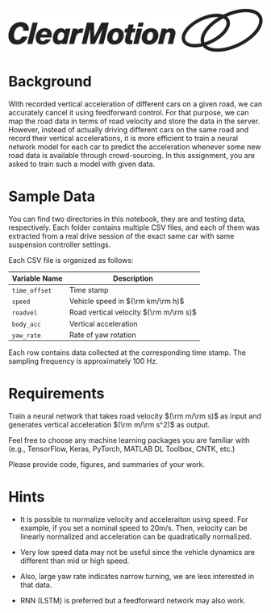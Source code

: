 ![clearmotion](logo.png)
# Background

With recorded vertical acceleration of different cars on a given road,
we can accurately cancel it using feedforward control. For that purpose,
we can map the road data in terms of road velocity and store the data in
the server. However, instead of actually driving different cars on the
same road and record their vertical accelerations, it is more efficient
to train a neural network model for each car to predict the acceleration
whenever some new road data is available through crowd-sourcing. In this
assignment, you are asked to train such a model with given data.

# Sample Data

You can find two directories in this notebook, they are  and
testing data, respectively. Each folder contains multiple CSV files, and
each of them was extracted from a real drive session of the exact same
car with same suspension controller settings.

Each CSV file is organized as follows:

|Variable Name|Description
|---|---|
|`time_offset`|Time stamp |
|`speed`|Vehicle speed in $(\rm km/\rm h)$ |
|`roadvel`|Road vertical velocity $(\rm m/\rm s)$ |
|`body_acc`|Vertical acceleration |
|`yaw_rate`|Rate of yaw rotation|

Each row contains data collected at the corresponding time stamp. The
sampling frequency is approximately 100 Hz.

# Requirements

Train a neural network that takes road velocity $(\rm m/\rm s)$ as input and
 generates vertical acceleration $(\rm m/\rm s^2)$ as output. 
 
 Feel free to choose any machine learning packages you are familiar with (e.g., TensorFlow, Keras,
PyTorch, MATLAB DL Toolbox, CNTK, etc.)

Please provide code, figures, and summaries of your work.

# Hints

- It is possible to normalize velocity and acceleraiton using speed. For
 example, if you set a nominal speed to 20m/s. Then, velocity can be
 linearly normalized and acceleration can be quadratically normalized.

- Very low speed data may not be useful since the vehicle dynamics are
different than mid or high speed.

- Also, large yaw rate indicates narrow turning, we are less interested
 in that data.

- RNN (LSTM) is preferred but a feedforward network may also work.
